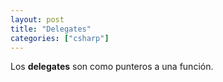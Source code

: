 ```yaml
---
layout: post
title: "Delegates"
categories: ["csharp"]
---
```


Los **delegates** son<!--more--> como punteros a una función.
